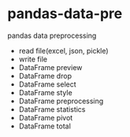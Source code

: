 # pandas-data-pre
pandas data preprocessing

* read file(excel, json, pickle)
* write file
* DataFrame preview
* DataFrame drop
* DataFrame select
* DataFrame style
* DataFrame preprocessing
* DataFrame statistics
* DataFrame pivot
* DataFrame total
